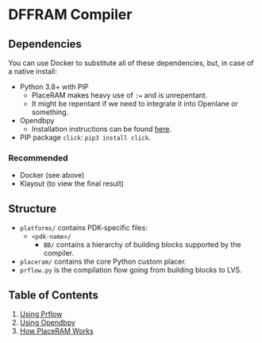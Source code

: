 # DFFRAM Compiler
## Dependencies
You can use Docker to substitute all of these dependencies, but, in case of a native install:

* Python 3.8+ with PIP
  * PlaceRAM makes heavy use of `:=` and is unrepentant.
  * It might be repentant if we need to integrate it into Openlane or something.
* Opendbpy
  * Installation instructions can be found [here](./docs/md/Using%20Opendbpy.md).
* PIP package `click`: `pip3 install click`.

### Recommended
* Docker (see above)
* Klayout (to view the final result)

## Structure
* `platforms/` contains PDK-specific files:
  * `<pdk-name>/`
    * `BB/` contains a hierarchy of building blocks supported by the compiler.
* `placeram/` contains the core Python custom placer.
* `prflow.py` is the compilation flow going from building blocks to LVS.

## Table of Contents
<!-- Note: Yes, ordered lists mandate all of them to be 1. in markdown. -->
1. [Using Prflow](./md/Using%20Prflow.md)
1. [Using Opendbpy](./md/Using%20Opendbpy.md)
1. [How PlaceRAM Works](./md/How%20PlaceRAM%20Works.md)
